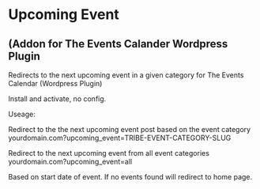 # Upcoming Event
## (Addon for The Events Calander Wordpress Plugin
Redirects to the next upcoming event in a given category for The Events Calendar (Wordpress Plugin)

Install and activate, no config.

Useage:

Redirect to the the next upcoming event post based on the event category
yourdomain.com?upcoming_event=TRIBE-EVENT-CATEGORY-SLUG

Redirect to the next upcoming event from all event categories
yourdomain.com?upcoming_event=all

Based on start date of event. If no events found will redirect to home page. 
